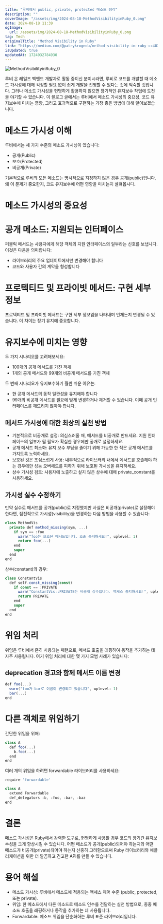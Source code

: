 ```yaml
---
title: "루비에서 public, private, protected 메소드 정리"
description: ""
coverImage: "/assets/img/2024-08-18-MethodVisibilityinRuby_0.png"
date: 2024-08-18 11:39
ogImage: 
  url: /assets/img/2024-08-18-MethodVisibilityinRuby_0.png
tag: Tech
originalTitle: "Method Visibility in Ruby"
link: "https://medium.com/@patrykrogedu/method-visibility-in-ruby-cc4038804210"
isUpdated: true
updatedAt: 1724032784930
---
```



![MethodVisibilityinRuby_0](/assets/img/2024-08-18-MethodVisibilityinRuby_0.png)

루비 온 레일즈 백앤드 개발자로 활동 중이신 분이시라면, 루비로 코드를 개발할 때 메소드 가시성에 대해 걱정할 필요 없이 쉽게 개발을 진행할 수 있다는 것에 익숙할 것입니다. 그러나 메소드 가시성을 현명하게 활용하지 않으면 장기적인 유지보수 작업에 도전을 야기할 수 있습니다. 이 블로그 글에서는 루비에서 메소드 가시성의 중요성, 코드 유지보수에 미치는 영향, 그리고 효과적으로 구현하는 가장 좋은 방법에 대해 알아보겠습니다.

# 메소드 가시성 이해

루비에서는 세 가지 수준의 메소드 가시성이 있습니다:

<div class="content-ad"></div>

- 공개(Public)
- 보호(Protected)
- 비공개(Private)

기본적으로 루비의 모든 메소드는 명시적으로 지정하지 않은 경우 공개(public)입니다. 왜 이 문제가 중요한지, 코드 유지보수에 어떤 영향을 미치는지 살펴봅시다.

# 메소드 가시성의 중요성

# 공개 메소드: 지원되는 인터페이스

<div class="content-ad"></div>

퍼블릭 메서드는 사용자에게 해당 객체의 지원 인터페이스의 일부라는 신호를 보냅니다. 이것은 다음을 의미합니다:

- 라이브러리의 주요 업데이트에서만 변경해야 합니다
- 코드와 사용자 간의 계약을 형성합니다

# 프로텍티드 및 프라이빗 메서드: 구현 세부 정보

프로텍티드 및 프라이빗 메서드는 구현 세부 정보임을 나타내며 언제든지 변경될 수 있습니다. 이 차이는 장기 유지에 중요합니다.

<div class="content-ad"></div>

# 유지보수에 미치는 영향

두 가지 시나리오를 고려해보세요:

- 100개의 공개 메서드를 가진 객체
- 1개의 공개 메서드와 99개의 비공개 메서드를 가진 객체

두 번째 시나리오가 유지보수하기 훨씬 쉬운 이유는:

<div class="content-ad"></div>

- 한 공개 메서드의 동작 일관성을 유지해야 합니다
- 99개의 비공개 메서드를 필요에 맞게 변경하거나 제거할 수 있습니다. 이때 공개 인터페이스를 깨뜨리지 않아야 합니다.

## 메서드 가시성에 대한 최상의 실천 방법

- 기본적으로 비공개로 설정: 의심스러울 때, 메서드를 비공개로 만드세요. 지원 인터페이스의 일부가 될 필요가 확실한 경우에만 공개로 설정하세요.
- 공개 메서드 최소화: 유지 보수 부담을 줄이기 위해 가능한 한 적은 공개 메서드를 가지도록 노력하세요.
- 보호된 것은 조심스럽게 사용: 내부적으로 라이브러리 내에서 메서드를 호출해야 하는 경우에만 성능 오버헤드를 피하기 위해 보호된 가시성을 유지하세요.
- 상수 가시성 검토: 사용자에 노출하고 싶지 않은 상수에 대해 private_constant를 사용하세요.

## 가시성 실수 수정하기

<div class="content-ad"></div>

만약 실수로 메서드를 공개(public)로 지정했지만 사실은 비공개(private)로 설정해야 한다면, 점진적으로 가시성(visibility)을 변경하는 다음 방법을 사용할 수 있습니다:

```js
class MethodVis
  private def method_missing(sym, ...)
    if sym == :foo
      warn("foo는 보호된 메서드입니다. 호출 중지하세요!", uplevel: 1)
      return foo(...)
    end
    super
  end
end
```

상수(constant)의 경우:

```js
class ConstantVis
  def self.const_missing(const)
    if const == :PRIVATE
      warn("ConstantVis::PRIVATE는 비공개 상수입니다. 액세스 중지하세요!", uplevel: 1)
      return PRIVATE
    end
    super
  end
end
```

<div class="content-ad"></div>

# 위임 처리

위임은 루비에서 흔히 사용되는 패턴으로, 메서드 호출을 래핑하여 동작을 추가하는 데 자주 사용됩니다. 여기 위임 처리에 대한 몇 가지 모범 사례가 있습니다:

## deprecation 경고와 함께 메서드 이름 변경

```js
def foo(...)
  warn("foo가 bar로 이름이 변경되고 있습니다", uplevel: 1)
  bar(...)
end
```

<div class="content-ad"></div>

# 다른 객체로 위임하기

간단한 위임을 위해:

```js
class A
  def foo(...)
    b.foo(...)
  end
end
```

여러 개의 위임을 하려면 forwardable 라이브러리를 사용하세요:

<div class="content-ad"></div>

```js
require 'forwardable'

class A
  extend Forwardable
  def_delegators :b, :foo, :bar, :baz
end
```

# 결론

메소드 가시성은 Ruby에서 강력한 도구로, 현명하게 사용할 경우 코드의 장기간 유지보수성을 크게 향상시킬 수 있습니다. 어떤 메소드가 공개(public)되어야 하는지와 어떤 메소드가 비공개(private)되어야 하는지 신중히 고려함으로써 Ruby 라이브러리와 애플리케이션을 위한 더 깔끔하고 견고한 API를 만들 수 있습니다.

# 용어 해설


<div class="content-ad"></div>

- 메소드 가시성: 루비에서 메소드에 적용되는 액세스 제어 수준 (public, protected, 또는 private).
- 위임: 한 메소드에서 다른 메소드로 메소드 인수를 전달하는 실천 방법으로, 종종 메소드 호출을 래핑하거나 동작을 추가하는 데 사용됩니다.
- Forwardable: 메소드 위임을 단순화하는 루비 표준 라이브러리입니다.